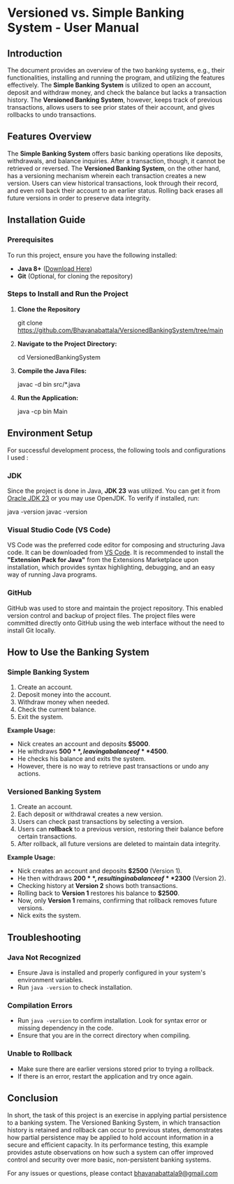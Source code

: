 # Versioned vs. Simple Banking System - User Manual

## Introduction
The document provides an overview of the two banking systems, e.g., their functionalities, installing and running the program, and utilizing the features effectively. The **Simple Banking System** is utilized to open an account, deposit and withdraw money, and check the balance but lacks a transaction history. The **Versioned Banking System**, however, keeps track of previous transactions, allows users to see prior states of their account, and gives rollbacks to undo transactions.

## Features Overview
The **Simple Banking System** offers basic banking operations like deposits, withdrawals, and balance inquiries. After a transaction, though, it cannot be retrieved or reversed. The **Versioned Banking System**, on the other hand, has a versioning mechanism wherein each transaction creates a new version. Users can view historical transactions, look through their record, and even roll back their account to an earlier status. Rolling back erases all future versions in order to preserve data integrity.

## Installation Guide
### Prerequisites
To run this project, ensure you have the following installed:
- **Java 8+** ([Download Here](https://www.oracle.com/java/technologies/javase-downloads.html))
- **Git** (Optional, for cloning the repository)

### Steps to Install and Run the Project
1. **Clone the Repository**
   
   git clone https://github.com/Bhavanabattala/VersionedBankingSystem/tree/main
   
2. **Navigate to the Project Directory:**
 
   cd VersionedBankingSystem
   
3. **Compile the Java Files:**

   javac -d bin src/*.java
  
4. **Run the Application:**
  
   java -cp bin Main
   

## Environment Setup
For successful development process, the following tools and configurations I used :

### **JDK**
Since the project is done in Java, **JDK 23** was utilized. You can get it from [Oracle JDK 23](https://www.oracle.com/java/technologies/javase/jdk23-archive-downloads.html) or you may use OpenJDK. To verify if installed, run:

java -version
javac -version


### **Visual Studio Code (VS Code)**
VS Code was the preferred code editor for composing and structuring Java code. It can be downloaded from [VS Code](https://code.visualstudio.com). It is recommended to install the **"Extension Pack for Java"** from the Extensions Marketplace upon installation, which provides syntax highlighting, debugging, and an easy way of running Java programs.

### **GitHub**
GitHub was used to store and maintain the project repository. This enabled version control and backup of project files. The project files were committed directly onto GitHub using the web interface without the need to install Git locally.

## How to Use the Banking System

### **Simple Banking System**
1. Create an account.
2. Deposit money into the account.
3. Withdraw money when needed.
4. Check the current balance.
5. Exit the system.

**Example Usage:**
- Nick creates an account and deposits **$5000**.
- He withdraws **$500**, leaving a balance of **$4500**.
- He checks his balance and exits the system.
- However, there is no way to retrieve past transactions or undo any actions.

### **Versioned Banking System**
1. Create an account.
2. Each deposit or withdrawal creates a new version.
3. Users can check past transactions by selecting a version.
4. Users can **rollback** to a previous version, restoring their balance before certain transactions.
5. After rollback, all future versions are deleted to maintain data integrity.

**Example Usage:**
- Nick creates an account and deposits **$2500** (Version 1).
- He then withdraws **$200**, resulting in a balance of **$2300** (Version 2).
- Checking history at **Version 2** shows both transactions.
- Rolling back to **Version 1** restores his balance to **$2500**.
- Now, only **Version 1** remains, confirming that rollback removes future versions.
- Nick exits the system.

## Troubleshooting
### **Java Not Recognized**
- Ensure Java is installed and properly configured in your system's environment variables.
- Run `java -version` to check installation.

### **Compilation Errors**
- Run `java -version` to confirm installation. Look for syntax error or missing dependency in the code.
- Ensure that you are in the correct directory when compiling.
  
### **Unable to Rollback**
- Make sure there are earlier versions stored prior to trying a rollback.
- If there is an error, restart the application and try once again.

## Conclusion
In short, the task of this project is an exercise in applying partial persistence to a banking system. The Versioned Banking System, in which transaction history is retained and rollback can occur to previous states, demonstrates how partial persistence may be applied to hold account information in a secure and efficient capacity. In its performance testing, this example provides astute observations on how such a system can offer improved control and security over more basic, non-persistent banking systems.

For any issues or questions, please contact bhavanabattala9@gmail.com

